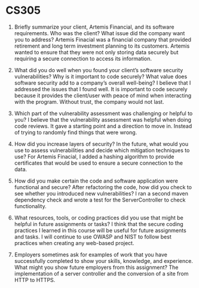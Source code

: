 # CS305

1. Briefly summarize your client, Artemis Financial, and its software requirements. Who was the client? What issue did the company want you to address?
   Artemis Finacial was a financial company that provided retirement and long term investment planning to its customers. Artemis wanted to ensure that they were not only storing data securely but requiring a secure connection to access its information.

3. What did you do well when you found your client’s software security vulnerabilities? Why is it important to code securely? What value does software security add to a company’s overall well-being?
   I believe that I addressed the issues that I found well. It is important to code securely because it provides the client/user with peace of mind when interacting with the program. Without trust, the company would not last.

5. Which part of the vulnerability assessment was challenging or helpful to you?
   I believe that the vulnerability assessment was helpful when doing code reviews. It gave a starting point and a direction to move in. Instead of trying to randomly find things that were wrong.

7. How did you increase layers of security? In the future, what would you use to assess vulnerabilities and decide which mitigation techniques to use?
   For Artemis Finacial, I added a hashing algorithm to provide certificates that would be used to ensure a secure connection to the data.

9. How did you make certain the code and software application were functional and secure? After refactoring the code, how did you check to see whether you introduced new vulnerabilities?
    I ran a second maven dependency check and wrote a test for the ServerController to check functionality. 

11. What resources, tools, or coding practices did you use that might be helpful in future assignments or tasks?
    I think that the secure coding practices I learned in this course will be useful for future assignments and tasks. I will continue to use OWASP and NIST to follow best practices when creating any web-based project.

13. Employers sometimes ask for examples of work that you have successfully completed to show your skills, knowledge, and experience. What might you show future employers from this assignment?
    The implementation of a server controller and the conversion of a site from HTTP to HTTPS.

